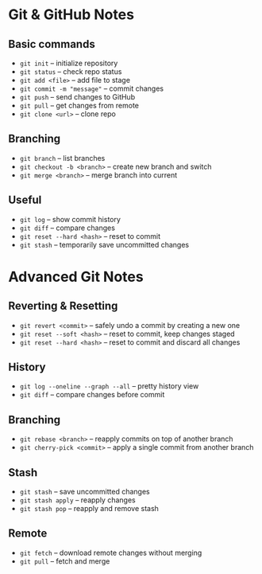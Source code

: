 # Git & GitHub Notes

## Basic commands
- `git init` – initialize repository
- `git status` – check repo status
- `git add <file>` – add file to stage
- `git commit -m "message"` – commit changes
- `git push` – send changes to GitHub
- `git pull` – get changes from remote
- `git clone <url>` – clone repo

## Branching
- `git branch` – list branches
- `git checkout -b <branch>` – create new branch and switch
- `git merge <branch>` – merge branch into current

## Useful
- `git log` – show commit history
- `git diff` – compare changes
- `git reset --hard <hash>` – reset to commit
- `git stash` – temporarily save uncommitted changes

# Advanced Git Notes

## Reverting & Resetting
- `git revert <commit>` – safely undo a commit by creating a new one
- `git reset --soft <hash>` – reset to commit, keep changes staged
- `git reset --hard <hash>` – reset to commit and discard all changes

## History
- `git log --oneline --graph --all` – pretty history view
- `git diff` – compare changes before commit

## Branching
- `git rebase <branch>` – reapply commits on top of another branch
- `git cherry-pick <commit>` – apply a single commit from another branch

## Stash
- `git stash` – save uncommitted changes
- `git stash apply` – reapply changes
- `git stash pop` – reapply and remove stash

## Remote
- `git fetch` – download remote changes without merging
- `git pull` – fetch and merge
 

